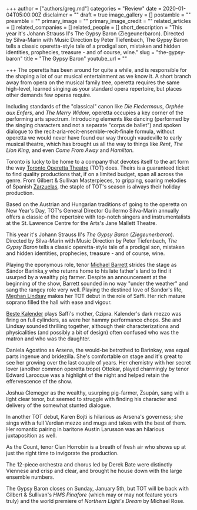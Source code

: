 +++
author = ["authors/greg.md"]
categories = "Review"
date = 2020-01-04T05:00:00Z
disclaimer = ""
draft = true
image_gallery = []
postamble = ""
preamble = ""
primary_image = ""
primary_image_credit = ""
related_articles = []
related_companies = []
related_people = []
short_description = "This year it's Johann Strauss II's The Gypsy Baron (Ziegeunerbaron). Directed by Silva-Marin with Music Direction by Peter Tiefenbach, The Gypsy Baron tells a classic operetta-style tale of a prodigal son, mistaken and hidden identities, prophecies, treasure - and of course, wine."
slug = "the-gypsy-baron"
title = "The Gypsy Baron"
youtube_url = ""

+++
The operetta has been around for quite a while, and is responsible for the shaping a lot of our musical entertainment as we know it. A short branch away from opera on the musical family tree, operetta requires the same high-level, learned singing as your standard opera repertoire, but places other demands few operas require.

Including standards of the "classical" canon like _Die Fledermaus_, _Orphée aux Enfers_, and _The Merry Widow_, operetta occupies a key corner of the performing arts spectrum. Introducing elements like dancing (performed by the singing characters and not a separate "corps de ballet") and spoken dialogue to the recit-aria-recit-ensemble-recit-finale formula, without operetta we would never have found our way through vaudeville to early musical theatre, which has brought us all the way to things like _Rent_, _The Lion King_, and even _Come From Away_ and _Hamilton_.

Toronto is lucky to be home to a company that devotes itself to the art form the way [Toronto Operetta Theatre](/scene/companies/toronto-operetta-theatre/) (TOT) does. Theirs is a guaranteed ticket to find quality productions that, if on a limited budget, span all across the genre. From Gilbert & Sullivan Masterpieces, to gripping, soaring melodies of Spanish [Zarzuelas](/what-the-eff-is-a-zarzuela-anyway/), the staple of TOT's season is always their holiday production.

Based on the Austrian and Hungarian traditions of going to the operetta on New Year's Day, TOT's General Director Guillermo Silva-Marin annually offers a classic of the repertoire with top-notch singers and instrumentalists at the St. Lawrence Centre for the Arts's Jane Mallett Theatre.

This year it's Johann Strauss II's _The Gypsy Baron_ (_Ziegeunerbaron_). Directed by Silva-Marin with Music Direction by Peter Tiefenbach, _The Gypsy Baron_ tells a classic operetta-style tale of a prodigal son, mistaken and hidden identities, prophecies, treasure - and of course, wine.

Playing the eponymous role, tenor [Michael Barrett](/scene/people/michael-barrett/) strides the stage as Sándor Barinka,y who returns home to his late father's land to find it usurped by a wealthy pig farmer. Despite an announcement at the beginning of the show, Barrett sounded in no way "under the weather" and sang the rangey role very well. Playing the destined love of Sandor's life, [Meghan Lindsay](/scene/people/meghan-lindsay/) makes her TOT debut in the role of Saffi. Her rich mature soprano filled the hall with ease and vigour.

[Beste Kalender](/scene/people/beste-kalender/) plays Saffi's mother, Czipra. Kalender's dark mezzo was firing on full cylinders, as were her hammy performance chops. She and Lindsay sounded thrilling together, although their characterizations and physicalities (and possibly a bit of design) often confused who was the matron and who was the daughter.

Daniela Agostino as Arsena, the would-be betrothed to Barinkay, was equal parts ingenue and bridezilla. She's comfortable on stage and it's great to see her growing over the last couple of years. Her chemistry with her secret lover (another common operetta trope) Ottokar, played charmingly by tenor Edward Larocque was a highlight of the night and helped retain the effervescence of the show.

Joshua Clemeger as the wealthy, usurping pig-farmer, Zsupán, sang with a light clear tenor, but seemed to struggle with finding his character and delivery of the somewhat stunted dialogue.

In another TOT debut, Karen Bojti is hilarious as Arsena's governess; she sings with a full Verdian mezzo and mugs and takes with the best of them. Her romantic pairing in baritone Austin Larusson was an hilarious juxtaposition as well.

As the Count, tenor Cian Horrobin is a breath of fresh air who shows up at just the right time to invigorate the production.

The 12-piece orchestra and chorus led by Derek Bate were distinctly Viennese and crisp and clear, and brought he house down with the large ensemble numbers.

The Gypsy Baron closes on Sunday, January 5th, but TOT will be back with Gilbert & Sullivan's _HMS Pinafore_ (which may or may not feature yours truly) and the world premiere of _Northern Light's Dream_ by Michael Rose.